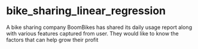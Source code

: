 # bike_sharing_linear_regression
A bike sharing company BoomBikes has shared its daily usage report along with various features captured from user. They would like to know the factors that can help grow their profit
